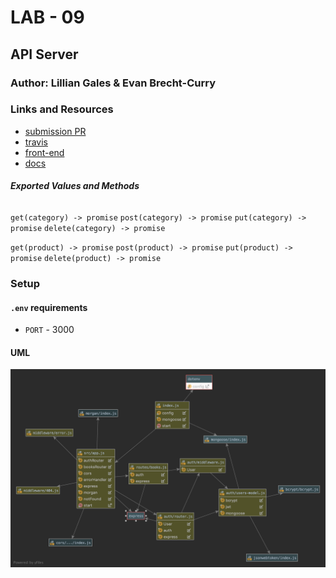 # LAB - 09

 ## API Server

 ### Author: Lillian Gales & Evan Brecht-Curry

 ### Links and Resources
* [submission PR]()
* [travis]()
* [front-end]() 
* [docs](http://localhost:3000/docs/)


 ##### Exported Values and Methods

 ###### 
`get(category) -> promise`
`post(category) -> promise`
`put(category) -> promise`
`delete(category) -> promise`

 `get(product) -> promise`
`post(product) -> promise`
`put(product) -> promise`
`delete(product) -> promise`

 ### Setup
#### `.env` requirements
* `PORT` - 3000


 #### UML
![UML](uml.png)